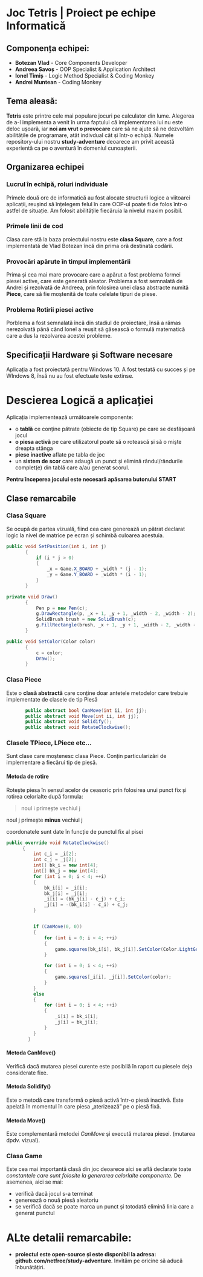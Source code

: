 # Joc Tetris | Proiect pe echipe Informatică

## Componența echipei:
* **Botezan Vlad** - Core Components Developer
* **Andreea Savoș** - OOP Specialist & Application Architect
* **Ionel Timiș** - Logic Method Specialist & Coding Monkey
* **Andrei Muntean** - Coding Monkey

## Tema aleasă:
**Tetris** este printre cele mai populare jocuri pe calculator din lume. Alegerea de a-l implementa a venit în urma faptului că implementarea lui nu este deloc ușoară, iar **noi am vrut o provocare** care să ne ajute să ne dezvoltăm abilitățile de programare, atât indivdual cât și într-o echipă. Numele repository-ului nostru **study-adventure** deoarece am privit această experientă ca pe o aventură în domeniul cunoașterii.

## Organizarea echipei
### Lucrul în echipă, roluri individuale
Primele două ore de informatică au fost alocate structurii logice a viitoarei aplicații, reușind să înțelegem felul în care OOP-ul poate fi de folos într-o astfel de situație.
Am folosit abilitățile fiecăruia la nivelul maxim posibil.
### Primele linii de cod
Clasa care stă la baza proiectului nostru este **clasa Square**, care a fost implementată de Vlad Botezan încă din prima oră destinată codării.
### Provocări apărute în timpul implementării
Prima și cea mai mare provocare care a apărut a fost problema formei piesei active, care este generată aleator. Problema a fost semnalată de Andrei și rezolvată de Andreea, prin folosirea unei clasa abstracte numită **Piece**, care să fie moștenită de toate celelate tipuri de piese.
### Problema Rotirii piesei active
Porblema a fost semnalată încă din stadiul de proiectare, însă a rămas nerezolvată până cănd Ionel a reușit să găsească o formulă matematică care a dus la rezolvarea acestei probleme.

## Specificații Hardware și Software necesare
Aplicația a fost proiectată pentru Windows 10. A fost testată cu succes și pe WIndows 8, însă nu au fost efectuate teste extinse.

# Descierea Logică a aplicației
Aplicația implementează următoarele componente:
* o **tablă** ce conține pătrate (obiecte de tip Square) pe care se desfășoară jocul
* **o piesa activă** pe care utilizatorul poate să o rotească și să o miște dreapta stânga
* **piese inactive** aflate pe tabla de joc
* un **sistem de scor** care adaugă un punct și elimină rândul/rândurile complet(e) din tablă care a/au generat scorul.

**Pentru începerea jocului este necesară apăsarea butonului START**

## Clase remarcabile
### Clasa Square
Se ocupă de partea vizuală, fiind cea care generează un pătrat declarat logic la nivel de matrice pe ecran și schimbă culoarea acestuia.

```csharp
public void SetPosition(int i, int j)
       {
           if (i * j > 0)
           {
               _x = Game.X_BOARD + _width * (j - 1);
               _y = Game.Y_BOARD + _width * (i - 1);
           }
       }
```

```csharp
private void Draw()
       {
           Pen p = new Pen(c);
           g.DrawRectangle(p, _x + 1, _y + 1, _width - 2, _width - 2);
           SolidBrush brush = new SolidBrush(c);
           g.FillRectangle(brush, _x + 1, _y + 1, _width - 2, _width - 2);
       }
```
```csharp
public void SetColor(Color color)
       {
           c = color;
           Draw();
       }
```

### Clasa Piece
Este o **clasă abstractă** care conține doar antetele metodelor care trebuie implementate de clasele de tip Piesă

```csharp
       public abstract bool CanMove(int ii, int jj);
       public abstract void Move(int ii, int jj);
       public abstract void Solidify();
       public abstract void RotateClockwise();
```

### Clasele TPiece, LPiece etc...
Sunt clase care moștenesc clasa Piece. Conțin particularizări de implementare a fiecărui tip de piesă.

#### Metoda de rotire
Rotește piesa în sensul acelor de ceasoric prin folosirea unui punct fix și rotirea celorlalte după formula:

>  noul i primește vechiul j
>  
noul j primește **minus** vechiul j

coordonatele sunt date în funcție de punctul fix al pisei

```csharp
public override void RotateClockwise()
      {
          int c_i = _i[2];
          int c_j = _j[2];
          int[] bk_i = new int[4];
          int[] bk_j = new int[4];
          for (int i = 0; i < 4; ++i)
          {
              bk_i[i] = _i[i];
              bk_j[i] = _j[i];
              _i[i] = (bk_j[i] - c_j) + c_i;
              _j[i] = -(bk_i[i] - c_i) + c_j;
          }


          if (CanMove(0, 0))
          {
              for (int i = 0; i < 4; ++i)
              {
                  game.squares[bk_i[i], bk_j[i]].SetColor(Color.LightGray);
              }

              for (int i = 0; i < 4; ++i)
              {
                  game.squares[_i[i], _j[i]].SetColor(color);
              }
          }
          else
          {
              for (int i = 0; i < 4; ++i)
              {
                  _i[i] = bk_i[i];
                  _j[i] = bk_j[i];
              }
          }
        }
```
#### Metoda CanMove()
Verifică dacă mutarea piesei curente este posibilă în raport cu piesele deja considerate fixe.  

#### Metoda Solidify()
Este o metodă care transformă o piesă activă într-o piesă inactivă. Este apelată în momentul în care piesa „aterizează” pe o piesă fixă.

#### Metoda Move()
Este complementară metodei *CanMove* și execută mutarea piesei. (mutarea dpdv. vizual).

### Clasa Game
Este cea mai importantă clasă din joc deoarece aici se află declarate toate *constantele care sunt folosite la generarea celorlalte componente*. De asemenea, aici se mai:
* verifică dacă jocul s-a terminat
* generează o nouă piesă aleatoriu
* se verifică dacă se poate marca un punct și totodată elimină linia care a generat punctul

# ALte detalii remarcabile:
* **proiectul este open-source și este disponibil la adresa: github.com/netfree/study-adventure**. Invităm pe oricine să aducă înbunătățiri.
